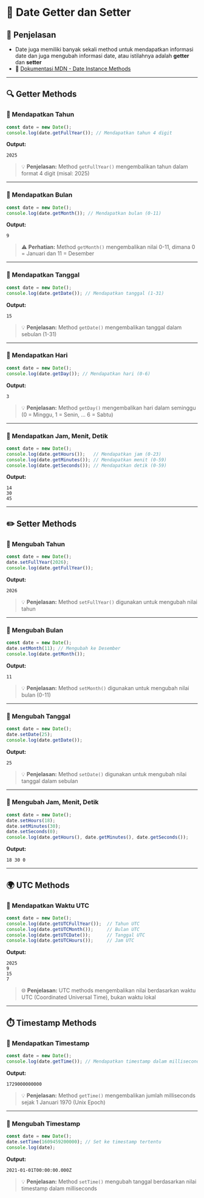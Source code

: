 # 📅 Date Getter dan Setter

## 📖 Penjelasan

- Date juga memiliki banyak sekali method untuk mendapatkan informasi date dan juga mengubah informasi date, atau istilahnya adalah **getter** dan **setter**
- 🔗 [Dokumentasi MDN - Date Instance Methods](https://developer.mozilla.org/en-US/docs/Web/JavaScript/Reference/Global_Objects/Date#instance_methods)

---

## 🔍 Getter Methods

### 📌 Mendapatkan Tahun

```javascript
const date = new Date();
console.log(date.getFullYear()); // Mendapatkan tahun 4 digit
```

**Output:**
```
2025
```

> 💡 **Penjelasan:** Method `getFullYear()` mengembalikan tahun dalam format 4 digit (misal: 2025)

---

### 📌 Mendapatkan Bulan

```javascript
const date = new Date();
console.log(date.getMonth()); // Mendapatkan bulan (0-11)
```

**Output:**
```
9
```

> ⚠️ **Perhatian:** Method `getMonth()` mengembalikan nilai 0-11, dimana 0 = Januari dan 11 = Desember

---

### 📌 Mendapatkan Tanggal

```javascript
const date = new Date();
console.log(date.getDate()); // Mendapatkan tanggal (1-31)
```

**Output:**
```
15
```

> 💡 **Penjelasan:** Method `getDate()` mengembalikan tanggal dalam sebulan (1-31)

---

### 📌 Mendapatkan Hari

```javascript
const date = new Date();
console.log(date.getDay()); // Mendapatkan hari (0-6)
```

**Output:**
```
3
```

> 💡 **Penjelasan:** Method `getDay()` mengembalikan hari dalam seminggu (0 = Minggu, 1 = Senin, ... 6 = Sabtu)

---

### 📌 Mendapatkan Jam, Menit, Detik

```javascript
const date = new Date();
console.log(date.getHours());   // Mendapatkan jam (0-23)
console.log(date.getMinutes()); // Mendapatkan menit (0-59)
console.log(date.getSeconds()); // Mendapatkan detik (0-59)
```

**Output:**
```
14
30
45
```

---

## ✏️ Setter Methods

### 📌 Mengubah Tahun

```javascript
const date = new Date();
date.setFullYear(2026);
console.log(date.getFullYear());
```

**Output:**
```
2026
```

> 💡 **Penjelasan:** Method `setFullYear()` digunakan untuk mengubah nilai tahun

---

### 📌 Mengubah Bulan

```javascript
const date = new Date();
date.setMonth(11); // Mengubah ke Desember
console.log(date.getMonth());
```

**Output:**
```
11
```

> 💡 **Penjelasan:** Method `setMonth()` digunakan untuk mengubah nilai bulan (0-11)

---

### 📌 Mengubah Tanggal

```javascript
const date = new Date();
date.setDate(25);
console.log(date.getDate());
```

**Output:**
```
25
```

> 💡 **Penjelasan:** Method `setDate()` digunakan untuk mengubah nilai tanggal dalam sebulan

---

### 📌 Mengubah Jam, Menit, Detik

```javascript
const date = new Date();
date.setHours(18);
date.setMinutes(30);
date.setSeconds(0);
console.log(date.getHours(), date.getMinutes(), date.getSeconds());
```

**Output:**
```
18 30 0
```

---

## 🌍 UTC Methods

### 📌 Mendapatkan Waktu UTC

```javascript
const date = new Date();
console.log(date.getUTCFullYear());  // Tahun UTC
console.log(date.getUTCMonth());     // Bulan UTC
console.log(date.getUTCDate());      // Tanggal UTC
console.log(date.getUTCHours());     // Jam UTC
```

**Output:**
```
2025
9
15
7
```

> 🌐 **Penjelasan:** UTC methods mengembalikan nilai berdasarkan waktu UTC (Coordinated Universal Time), bukan waktu lokal

---

## ⏱️ Timestamp Methods

### 📌 Mendapatkan Timestamp

```javascript
const date = new Date();
console.log(date.getTime()); // Mendapatkan timestamp dalam milliseconds
```

**Output:**
```
1729000000000
```

> 💡 **Penjelasan:** Method `getTime()` mengembalikan jumlah milliseconds sejak 1 Januari 1970 (Unix Epoch)

---

### 📌 Mengubah Timestamp

```javascript
const date = new Date();
date.setTime(1609459200000); // Set ke timestamp tertentu
console.log(date);
```

**Output:**
```
2021-01-01T00:00:00.000Z
```

> 💡 **Penjelasan:** Method `setTime()` mengubah tanggal berdasarkan nilai timestamp dalam milliseconds
